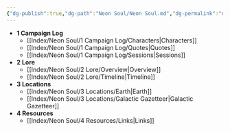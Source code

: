```yaml
---
{"dg-publish":true,"dg-path":"Neon Soul/Neon Soul.md","dg-permalink":"neon-soul","permalink":"/neon-soul/","hide":true,"updated":"2023-11-03T01:54:16.851-04:00"}
---
```



- **1 Campaign Log**
	- [[Index/Neon Soul/1 Campaign Log/Characters\|Characters]]
	- [[Index/Neon Soul/1 Campaign Log/Quotes\|Quotes]]
	- [[Index/Neon Soul/1 Campaign Log/Sessions\|Sessions]]
- **2 Lore**
	- [[Index/Neon Soul/2 Lore/Overview\|Overview]]
	- [[Index/Neon Soul/2 Lore/Timeline\|Timeline]]
- **3 Locations**
	- [[Index/Neon Soul/3 Locations/Earth\|Earth]]
	- [[Index/Neon Soul/3 Locations/Galactic Gazetteer\|Galactic Gazetteer]]
- **4 Resources**
	- [[Index/Neon Soul/4 Resources/Links\|Links]]



